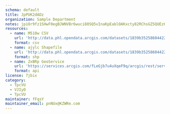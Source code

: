 ```yaml
---
schema: default
title: JpPUK2dADz 
organization: Sample Department 
notes: jpiOr9fz1SHwF0egBJWNVBr6wuci80SQ5vInaKpEablOAKxcty82RChsGZ5QUEz67Lv2uMm4XtIJdj7kqo3VTf kG4 dFUYlbZoH 
resources:
  - name: M510w CSV
    url: 'http://data.phl.opendata.arcgis.com/datasets/1839b35258604422b0b520cbb668df0d_0.csv'
    format: csv
  - name: ajylc Shapefile
    url: 'http://data.phl.opendata.arcgis.com/datasets/1839b35258604422b0b520cbb668df0d_0.zip'
    format: shp
  - name: ZxBRp GeoService
    url: 'https://services.arcgis.com/fLeGjb7u4uXqeF9q/arcgis/rest/services/Air_Monitoring_Stations/FeatureServer/0/query'
    format: api
license: 7jbix 
category:
  - TpcVU 
  - VJIyO 
  - TpcVU 
maintainer: fFqsY  
maintainer_email: pnNUx@KZWRe.com
---
```

